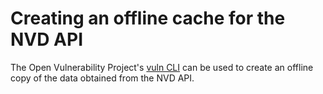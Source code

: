 Creating an offline cache for the NVD API
=========================================

The Open Vulnerability Project's [vuln CLI](https://github.com/jeremylong/open-vulnerability-cli/blob/main/README.md#mirroring-the-nvd-cve-data)
can be used to create an offline copy of the data obtained from the NVD API.
